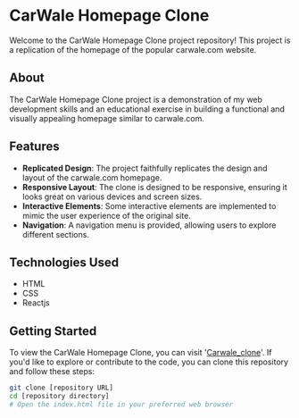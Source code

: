 # CarWale Homepage Clone

Welcome to the CarWale Homepage Clone project repository! This project is a replication of the homepage of the popular carwale.com website.

## About

The CarWale Homepage Clone project is a demonstration of my web development skills and an educational exercise in building a functional and visually appealing homepage similar to carwale.com.

## Features

- **Replicated Design**: The project faithfully replicates the design and layout of the carwale.com homepage.
- **Responsive Layout**: The clone is designed to be responsive, ensuring it looks great on various devices and screen sizes.
- **Interactive Elements**: Some interactive elements are implemented to mimic the user experience of the original site.
- **Navigation**: A navigation menu is provided, allowing users to explore different sections.

## Technologies Used

- HTML
- CSS
- Reactjs

## Getting Started

To view the CarWale Homepage Clone, you can visit '[Carwale_clone](carwale-clone.vercel.app)'. If you'd like to explore or contribute to the code, you can clone this repository and follow these steps:

```bash
git clone [repository URL]
cd [repository directory]
# Open the index.html file in your preferred web browser
